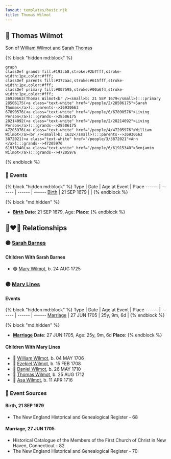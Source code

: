 ```yaml
---
layout: templates/basic.njk
title: Thomas Wilmot
---
```

## 🔵 Thomas Wilmot

Son of [William Wilmot](/people/4/47205976) and [Sarah Thomas](/people/2/28506175)

{% block "hidden md:block" %}
```mermaid
graph
classDef grands fill:#193cb8,stroke:#2b7fff,stroke-width:1px,color:#fff;
classDef parents fill:#372aac,stroke:#615fff,stroke-width:1px,color:#fff;
classDef primary fill:#007595,stroke:#00a6f4,stroke-width:1px,color:#fff;
36930663(Thomas Wilmot<br /><small>b: 21 SEP 1679</small>):::primary
28506175(<a class="text-white" href="/people/2/28506175">Sarah Thomas</a>):::parents-->36930663
67890576(<a class="text-white" href="/people/6/67890576">Living Person</a>):::grands-->28506175
28214092(<a class="text-white" href="/people/2/28214092">Living Person</a>):::grands-->28506175
47205976(<a class="text-white" href="/people/4/47205976">William Wilmot</a><br /><small>b: 1632</small>):::parents-->36930663
3872021(<a class="text-white" href="/people/3/3872021">Ann </a>):::grands-->47205976
61915340(<a class="text-white" href="/people/6/61915340">Benjamin Wilmot</a>):::grands-->47205976
```
{% endblock %}

### 📆 Events

{% block "hidden md:block" %}
Type | Date | Age at Event | Place
------ | ------ | ------ | ------
[Birth](#event-event-2) | 21 SEP 1679 |  |
{% endblock %}

{% block "md:hidden" %}
- **[Birth](#event-event-2)**
**Date**: 21 SEP 1679, Age:
**Place**:
{% endblock %}

## 👩‍❤️‍👨 Relationships

### 🟣 [Sarah Barnes](/people/6/642264)

#### Children With Sarah Barnes
* 🟣 [Mary Wilmot](/people/6/63055620), b. 24 AUG 1725
### 🟣 [Mary Lines](/people/1/19292651)

#### Events

{% block "hidden md:block" %}
Type | Date | Age at Event | Place
------ | ------ | ------ | ------
[Marriage](#event-family-1-event-0) | 27 JUN 1705 | 25y, 9m, 6d |
{% endblock %}

{% block "md:hidden" %}
- **[Marriage](#event-family-1-event-0)**
**Date**: 27 JUN 1705, Age: 25y, 9m, 6d
**Place**:
{% endblock %}

#### Children With Mary Lines
* 🔵 [William Wilmot](/people/7/75329141), b. 04 MAY 1706
* 🔵 [Ezekiel Wilmot](/people/7/74243487), b. 15 FEB 1708
* 🔵 [Daniel Wilmot](/people/1/15714816), b. 26 MAY 1710
* 🔵 [Thomas Wilmot](/people/5/57007378), b. 25 AUG 1712
* 🔵 [Asa Wilmot](/people/1/15735504), b. 11 APR 1716
### 📰 Event Sources

#### <a id="event-event-2"></a> Birth, 21 SEP 1679
* The New England Historical and Genealogical Register  - 68
#### <a id="event-family-1-event-0"></a> Marriage, 27 JUN 1705
* Historical Catalogue of the Members of the First Church of Christ in New Haven, Connecticut  - 82
* The New England Historical and Genealogical Register  - 70
